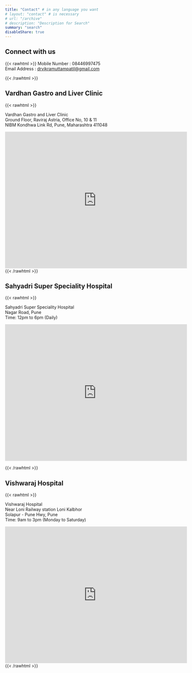 ```yaml
---
title: "Contact" # in any language you want
# layout: "contact" # is necessary
# url: "/archive"
# description: "Description for Search"
summary: "search"
disableShare: true
---
```


## Connect with us

{{< rawhtml >}}
Mobile Number : 08446997475 <br>
Email Address : drvikramuttampatil@gmail.com
</br>

{{< /rawhtml >}}

## Vardhan Gastro and Liver Clinic

{{< rawhtml >}}

<p> 
Vardhan Gastro and Liver Clinic <br>
Ground Floor, Raviraj Astria, Office No, 10 & 11 <br>
NIBM Kondhwa Link Rd, Pune, Maharashtra 411048<br>
</p>

<iframe src="https://www.google.com/maps/embed?pb=!1m14!1m8!1m3!1d15137.644135294242!2d73.890009!3d18.4650318!3m2!1i1024!2i768!4f13.1!3m3!1m2!1s0x3bc2eb0fae32373f%3A0xa7b5d2455e31db36!2sVardhan%20Diagnostic%20%26%20Gastro%20Liver%20Clinic!5e0!3m2!1sen!2snz!4v1728691692535!5m2!1sen!2snz" width="600" height="450" style="border:0;" allowfullscreen="" loading="lazy" referrerpolicy="no-referrer-when-downgrade"></iframe>
{{< /rawhtml >}}

## Sahyadri Super Speciality Hospital

{{< rawhtml >}}

<p> 
Sahyadri Super Speciality Hospital <br>
Nagar Road, Pune <br>
Time: 12pm to 6pm (Daily)
</p>
<iframe src="https://www.google.com/maps/embed?pb=!1m18!1m12!1m3!1d3782.4400798499482!2d73.89443057479221!3d18.554188082545902!2m3!1f0!2f0!3f0!3m2!1i1024!2i768!4f13.1!3m3!1m2!1s0x3bc2c1b586a30977%3A0x83beefa066ed5e4!2sSahyadri%20Super%20Speciality%20Hospital%20Nagar%20Road!5e0!3m2!1sen!2snz!4v1723940053221!5m2!1sen!2snz" width="600" height="450" style="border:0;" allowfullscreen="" loading="lazy" referrerpolicy="no-referrer-when-downgrade"></iframe>

{{< /rawhtml >}}

## Vishwaraj Hospital

{{< rawhtml >}}

<p> 
Vishwaraj Hospital <br>
Near Loni Railway station Loni Kalbhor <br>
Solapur - Pune Hwy, Pune <br>
Time: 9am to 3pm (Monday to Saturday)
</p>

<iframe src="https://www.google.com/maps/embed?pb=!1m18!1m12!1m3!1d3783.867620278791!2d74.01990577479052!3d18.489654582597872!2m3!1f0!2f0!3f0!3m2!1i1024!2i768!4f13.1!3m3!1m2!1s0x3bc2e962952e9f33%3A0x981154a5a58c7c16!2sVishwaRaj%20Hospital!5e0!3m2!1sen!2sin!4v1703692752628!5m2!1sen!2sin" width="600" height="450" style="border:0;" allowfullscreen="" loading="lazy" referrerpolicy="no-referrer-when-downgrade"></iframe>
{{< /rawhtml >}}

<!-- ## Vardhan Gastro and Liver Clinic

{{< rawhtml >}}

<p>
Vardhan Gastro and Liver Clinic <br>
Above Maruti Suzuki Showroom <br>
Alephata <br>
Time: 12pm to 2pm (Sunday)
</p>
<iframe src="https://www.google.com/maps/embed?pb=!1m18!1m12!1m3!1d15073.006313466436!2d74.0725207871582!3d19.184211099999995!2m3!1f0!2f0!3f0!3m2!1i1024!2i768!4f13.1!3m3!1m2!1s0x3bdd23c37a42773d%3A0x215b72b1101d3981!2sMaruti%20Suzuki%20Arena%20(The%20Kothari%20Wheels%2C%20Alephata%2C%20kalyan%20Road)!5e0!3m2!1sen!2sin!4v1703692700039!5m2!1sen!2sin" width="600" height="450" style="border:0;" allowfullscreen="" loading="lazy" referrerpolicy="no-referrer-when-downgrade"></iframe>
{{< /rawhtml >}} -->
